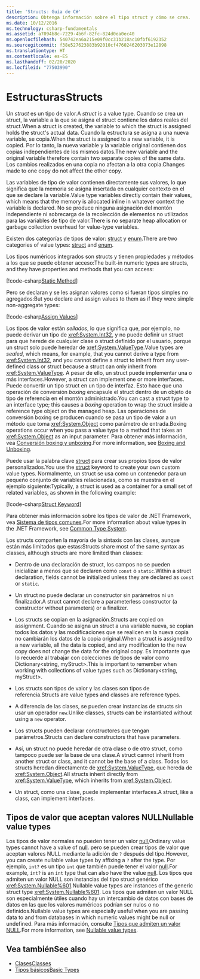 ```yaml
---
title: 'Structs: Guía de C#'
description: Obtenga información sobre el tipo struct y cómo se crea.
ms.date: 10/12/2016
ms.technology: csharp-fundamentals
ms.assetid: a7094b8c-7229-4b6f-82fc-824d0ea0ec40
ms.openlocfilehash: 540742ea6a215e09f0cc31b218ac10fbf6192352
ms.sourcegitcommit: f38e527623883b92010cf4760246203073e12898
ms.translationtype: HT
ms.contentlocale: es-ES
ms.lasthandoff: 02/20/2020
ms.locfileid: "77503990"
---
```

# <a name="structs"></a><span data-ttu-id="f7621-103">Estructuras</span><span class="sxs-lookup"><span data-stu-id="f7621-103">Structs</span></span>

<span data-ttu-id="f7621-104">Un *struct* es un tipo de valor.</span><span class="sxs-lookup"><span data-stu-id="f7621-104">A *struct* is a value type.</span></span> <span data-ttu-id="f7621-105">Cuando se crea un struct, la variable a la que se asigna el struct contiene los datos reales del struct.</span><span class="sxs-lookup"><span data-stu-id="f7621-105">When a struct is created, the variable to which the struct is assigned holds the struct's actual data.</span></span> <span data-ttu-id="f7621-106">Cuando la estructura se asigna a una nueva variable, se copia.</span><span class="sxs-lookup"><span data-stu-id="f7621-106">When the struct is assigned to a new variable, it is copied.</span></span> <span data-ttu-id="f7621-107">Por lo tanto, la nueva variable y la variable original contienen dos copias independientes de los mismos datos.</span><span class="sxs-lookup"><span data-stu-id="f7621-107">The new variable and the original variable therefore contain two separate copies of the same data.</span></span> <span data-ttu-id="f7621-108">Los cambios realizados en una copia no afectan a la otra copia.</span><span class="sxs-lookup"><span data-stu-id="f7621-108">Changes made to one copy do not affect the other copy.</span></span>

<span data-ttu-id="f7621-109">Las variables de tipo de valor contienen directamente sus valores, lo que significa que la memoria se asigna insertada en cualquier contexto en el que se declare la variable.</span><span class="sxs-lookup"><span data-stu-id="f7621-109">Value type variables directly contain their values, which means that the memory is allocated inline in whatever context the variable is declared.</span></span> <span data-ttu-id="f7621-110">No se produce ninguna asignación del montón independiente ni sobrecarga de la recolección de elementos no utilizados para las variables de tipo de valor.</span><span class="sxs-lookup"><span data-stu-id="f7621-110">There is no separate heap allocation or garbage collection overhead for value-type variables.</span></span>

<span data-ttu-id="f7621-111">Existen dos categorías de tipos de valor: [struct](language-reference/keywords/struct.md) y [enum](language-reference/builtin-types/enum.md).</span><span class="sxs-lookup"><span data-stu-id="f7621-111">There are two categories of value types: [struct](language-reference/keywords/struct.md) and [enum](language-reference/builtin-types/enum.md).</span></span>

<span data-ttu-id="f7621-112">Los tipos numéricos integrados son structs y tienen propiedades y métodos a los que se puede obtener acceso:</span><span class="sxs-lookup"><span data-stu-id="f7621-112">The built-in numeric types are structs, and they have properties and methods that you can access:</span></span>

[!code-csharp[Static Method](../../samples/snippets/csharp/concepts/structs/static-method.cs)]

<span data-ttu-id="f7621-113">Pero se declaran y se les asignan valores como si fueran tipos simples no agregados:</span><span class="sxs-lookup"><span data-stu-id="f7621-113">But you declare and assign values to them as if they were simple non-aggregate types:</span></span>

[!code-csharp[Assign Values](../../samples/snippets/csharp/concepts/structs/assign-value.cs)]

<span data-ttu-id="f7621-114">Los tipos de valor están *sellados*, lo que significa que, por ejemplo, no puede derivar un tipo de <xref:System.Int32>, y no puede definir un struct para que herede de cualquier clase o struct definido por el usuario, porque un struct solo puede heredar de <xref:System.ValueType>.</span><span class="sxs-lookup"><span data-stu-id="f7621-114">Value types are *sealed*, which means, for example, that you cannot derive a type from <xref:System.Int32>, and you cannot define a struct to inherit from any user-defined class or struct because a struct can only inherit from <xref:System.ValueType>.</span></span> <span data-ttu-id="f7621-115">A pesar de ello, un struct puede implementar una o más interfaces.</span><span class="sxs-lookup"><span data-stu-id="f7621-115">However, a struct can implement one or more interfaces.</span></span> <span data-ttu-id="f7621-116">Puede convertir un tipo struct en un tipo de interfaz. Esto hace que una operación de conversión *boxing* encapsule el struct dentro de un objeto de tipo de referencia en el montón administrado.</span><span class="sxs-lookup"><span data-stu-id="f7621-116">You can cast a struct type to an interface type; this causes a *boxing* operation to wrap the struct inside a reference type object on the managed heap.</span></span> <span data-ttu-id="f7621-117">Las operaciones de conversión boxing se producen cuando se pasa un tipo de valor a un método que toma <xref:System.Object> como parámetro de entrada.</span><span class="sxs-lookup"><span data-stu-id="f7621-117">Boxing operations occur when you pass a value type to a method that takes an <xref:System.Object> as an input parameter.</span></span> <span data-ttu-id="f7621-118">Para obtener más información, vea [Conversión boxing y unboxing](./programming-guide/types/boxing-and-unboxing.md ).</span><span class="sxs-lookup"><span data-stu-id="f7621-118">For more information, see [Boxing and Unboxing](./programming-guide/types/boxing-and-unboxing.md ).</span></span>

<span data-ttu-id="f7621-119">Puede usar la palabra clave [struct](./language-reference/keywords/struct.md) para crear sus propios tipos de valor personalizados.</span><span class="sxs-lookup"><span data-stu-id="f7621-119">You use the [struct](./language-reference/keywords/struct.md) keyword to create your own custom value types.</span></span> <span data-ttu-id="f7621-120">Normalmente, un struct se usa como un contenedor para un pequeño conjunto de variables relacionadas, como se muestra en el ejemplo siguiente:</span><span class="sxs-lookup"><span data-stu-id="f7621-120">Typically, a struct is used as a container for a small set of related variables, as shown in the following example:</span></span>

[!code-csharp[Struct Keyword](../../samples/snippets/csharp/concepts/structs/struct-keyword.cs)]

<span data-ttu-id="f7621-121">Para obtener más información sobre los tipos de valor de .NET Framework, vea [Sistema de tipos comunes](../standard/common-type-system.md).</span><span class="sxs-lookup"><span data-stu-id="f7621-121">For more information about value types in the .NET Framework, see [Common Type System](../standard/common-type-system.md).</span></span>

<span data-ttu-id="f7621-122">Los structs comparten la mayoría de la sintaxis con las clases, aunque están más limitados que estas:</span><span class="sxs-lookup"><span data-stu-id="f7621-122">Structs share most of the same syntax as classes, although structs are more limited than classes:</span></span>

- <span data-ttu-id="f7621-123">Dentro de una declaración de struct, los campos no se pueden inicializar a menos que se declaren como `const` o `static`.</span><span class="sxs-lookup"><span data-stu-id="f7621-123">Within a struct declaration, fields cannot be initialized unless they are declared as `const` or `static`.</span></span>

- <span data-ttu-id="f7621-124">Un struct no puede declarar un constructor sin parámetros ni un finalizador.</span><span class="sxs-lookup"><span data-stu-id="f7621-124">A struct cannot declare a parameterless constructor (a constructor without parameters) or a finalizer.</span></span>

- <span data-ttu-id="f7621-125">Los structs se copian en la asignación.</span><span class="sxs-lookup"><span data-stu-id="f7621-125">Structs are copied on assignment.</span></span> <span data-ttu-id="f7621-126">Cuando se asigna un struct a una variable nueva, se copian todos los datos y las modificaciones que se realicen en la nueva copia no cambiarán los datos de la copia original.</span><span class="sxs-lookup"><span data-stu-id="f7621-126">When a struct is assigned to a new variable, all the data is copied, and any modification to the new copy does not change the data for the original copy.</span></span> <span data-ttu-id="f7621-127">Es importante que lo recuerde al trabajar con colecciones de tipos de valor como Dictionary<string, myStruct>.</span><span class="sxs-lookup"><span data-stu-id="f7621-127">This is important to remember when working with collections of value types such as Dictionary<string, myStruct>.</span></span>

- <span data-ttu-id="f7621-128">Los structs son tipos de valor y las clases son tipos de referencia.</span><span class="sxs-lookup"><span data-stu-id="f7621-128">Structs are value types and classes are reference types.</span></span>

- <span data-ttu-id="f7621-129">A diferencia de las clases, se pueden crear instancias de structs sin usar un operador `new`.</span><span class="sxs-lookup"><span data-stu-id="f7621-129">Unlike classes, structs can be instantiated without using a `new` operator.</span></span>

- <span data-ttu-id="f7621-130">Los structs pueden declarar constructores que tengan parámetros.</span><span class="sxs-lookup"><span data-stu-id="f7621-130">Structs can declare constructors that have parameters.</span></span>

- <span data-ttu-id="f7621-131">Así, un struct no puede heredar de otra clase o de otro struct, como tampoco puede ser la base de una clase.</span><span class="sxs-lookup"><span data-stu-id="f7621-131">A struct cannot inherit from another struct or class, and it cannot be the base of a class.</span></span> <span data-ttu-id="f7621-132">Todos los structs heredan directamente de <xref:System.ValueType>, que hereda de <xref:System.Object>.</span><span class="sxs-lookup"><span data-stu-id="f7621-132">All structs inherit directly from <xref:System.ValueType>, which inherits from <xref:System.Object>.</span></span>

- <span data-ttu-id="f7621-133">Un struct, como una clase, puede implementar interfaces.</span><span class="sxs-lookup"><span data-stu-id="f7621-133">A struct, like a class, can implement interfaces.</span></span>

## <a name="nullable-value-types"></a><span data-ttu-id="f7621-134">Tipos de valor que aceptan valores NULL</span><span class="sxs-lookup"><span data-stu-id="f7621-134">Nullable value types</span></span>

<span data-ttu-id="f7621-135">Los tipos de valor normales no pueden tener un valor [null](language-reference/keywords/null.md),</span><span class="sxs-lookup"><span data-stu-id="f7621-135">Ordinary value types cannot have a value of [null](language-reference/keywords/null.md).</span></span> <span data-ttu-id="f7621-136">pero se pueden crear tipos de valor que aceptan valores NULL mediante la adición de `?` después del tipo.</span><span class="sxs-lookup"><span data-stu-id="f7621-136">However, you can create nullable value types by affixing a `?` after the type.</span></span> <span data-ttu-id="f7621-137">Por ejemplo, `int?` es un tipo `int` que también puede tener el valor [null](./language-reference/keywords/null.md).</span><span class="sxs-lookup"><span data-stu-id="f7621-137">For example, `int?` is an `int` type that can also have the value [null](./language-reference/keywords/null.md).</span></span> <span data-ttu-id="f7621-138">Los tipos que admiten un valor NULL son instancias del tipo struct genérico <xref:System.Nullable%601>.</span><span class="sxs-lookup"><span data-stu-id="f7621-138">Nullable value types are instances of the generic struct type <xref:System.Nullable%601>.</span></span> <span data-ttu-id="f7621-139">Los tipos que admiten un valor NULL son especialmente útiles cuando hay un intercambio de datos con bases de datos en las que los valores numéricos podrían ser nulos o no definidos.</span><span class="sxs-lookup"><span data-stu-id="f7621-139">Nullable value types are especially useful when you are passing data to and from databases in which numeric values might be null or undefined.</span></span> <span data-ttu-id="f7621-140">Para más información, consulte [Tipos que admiten un valor NULL](language-reference/builtin-types/nullable-value-types.md).</span><span class="sxs-lookup"><span data-stu-id="f7621-140">For more information, see [Nullable value types](language-reference/builtin-types/nullable-value-types.md).</span></span>

## <a name="see-also"></a><span data-ttu-id="f7621-141">Vea también</span><span class="sxs-lookup"><span data-stu-id="f7621-141">See also</span></span>

- [<span data-ttu-id="f7621-142">Clases</span><span class="sxs-lookup"><span data-stu-id="f7621-142">Classes</span></span>](programming-guide/classes-and-structs/classes.md)
- [<span data-ttu-id="f7621-143">Tipos básicos</span><span class="sxs-lookup"><span data-stu-id="f7621-143">Basic Types</span></span>](basic-types.md)
